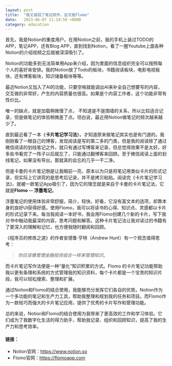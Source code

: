 ```yaml
---
layout: post
title:  "我又装回了笔记软件，这次是Flomo"
date:   2023-06-07 11:19:50 +0800
category: education
---
```


首先，我是Notion的重度用户。在用Notion之前，我的手机上装过TODO的APP，笔记APP，还有Blog APP，直到找到Notion，看了一圈Youtube上面各种Notion的介绍视频之后就被深深吸引了。

Notion的功能多到无法简单用App来介绍，因为里面的信息组织完全可以按照每个人的喜好来安排。我的Notion放了Todo的板块，书籍阅读板块，电影电视板块，还有博客板块，知识储备板块等等。

最近Notion又加入了AI的功能，只要空格就能调出AI来补全自己想要写的内容，交互做的非常好，产生的内容质量也很高。如果是个内容工作者，这个功能非常有性价比。

唯一的缺点，就是加载稍微慢了点， 不知道是不是围墙的关系，所以比较适合记录，但是做笔记的体验稍微差了点。坦白说，最近用Notion做笔记的频次越来越少了。

直到最近看了一本《**卡片笔记学习法**》，才知道原来做笔记其实也是有门道的。我刚刚看了一眼自己的博客，发现阅读是写的第二多的门类，但是我的阅读除了通过微信阅读的划线笔记之外，就只有通过写博客来记录，但总觉得效果不是太好。好多些书看完了一阵子以后就忘了，只能通过翻博客来回顾。至于微信阅读上面的划线笔记，如果没有导出，那就真的会忘的几乎一干二净。

但是卡曼的卡片笔记倒是让我眼前一亮，原本以为只是将笔记用类似卡片的形式记录，但实际上它讲究的是思考后记录，并不是拷贝粘贴。阅读完《卡片笔记学习法》，就被一款笔记App吸引了，因为它的理念就是来自于卡曼的卡片笔记法，它就是**Flomo
 -- 浮墨笔记**。

浮墨笔记的使用体验非常舒服，简介，轻快，好看，它没有富文本的选项，却靠本身的良好UI获得好感。使用Flomo，我可以将读书的心得、知识点、灵感都以卡片的形式记录下来。每当我阅读一本好书，我会用Flomo创建几个新的卡片，写下我对书中触动我最深的内容，思考问题和解答。这种卡片笔记法让我对读过的书籍有了更深入的理解和记忆，也方便我随时翻阅和回顾。

《程序员的修炼之道》的作者安德鲁·亨特（Andrew Hunt）有一个观念值得思考：
> *你应该像管理金融投资组合一样来管理知识*。

而卡片笔记写作法便是一种“量化”知识积累的方式。Flomo
的卡片笔记功能帮助我以更有条理和系统的方式管理我的知识资料，每个卡片都是一个宝贵的知识片段，我可以轻松搜索、整理和扩展。

通过Notion和Flomo的结合使用，我能够充分发挥它们各自的优势。Notion作为一个多功能的笔记和生产力工具，帮助我整理和规划我的任务和项目。而Flomo作为一款轻巧而强大的卡片笔记应用，提供了优秀的卡片写作和管理功能。

总的来说，Notion和Flomo的结合使用为我带来了更高效的工作和学习体验。它们成为了我数字化生活的得力助手，帮助我记录、组织和回顾知识，提高了我的生产力和思考效率。

#### 链接：

- Notion官网：https://www.notion.so
- Flomo官网：https://flomoapp.com
